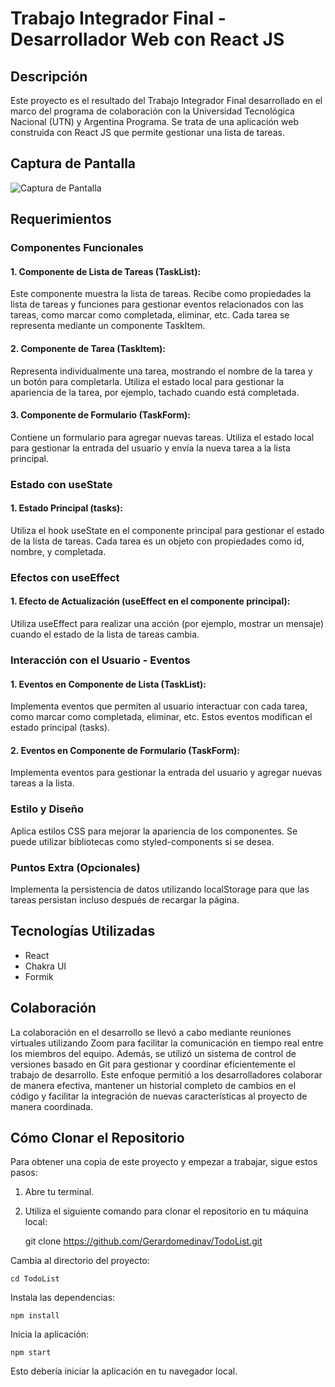 # Trabajo Integrador Final - Desarrollador Web con React JS

## Descripción

Este proyecto es el resultado del Trabajo Integrador Final desarrollado en el marco del programa de colaboración con la Universidad Tecnológica Nacional (UTN) y  Argentina Programa. Se trata de una aplicación web construida con React JS que permite gestionar una lista de tareas.

## Captura de Pantalla

![Captura de Pantalla](miapp/public/Img/pantalla.png)

## Requerimientos

### Componentes Funcionales

#### 1. Componente de Lista de Tareas (TaskList):

Este componente muestra la lista de tareas. Recibe como propiedades la lista de tareas y funciones para gestionar eventos relacionados con las tareas, como marcar como completada, eliminar, etc. Cada tarea se representa mediante un componente TaskItem.

#### 2. Componente de Tarea (TaskItem):

Representa individualmente una tarea, mostrando el nombre de la tarea y un botón para completarla. Utiliza el estado local para gestionar la apariencia de la tarea, por ejemplo, tachado cuando está completada.

#### 3. Componente de Formulario (TaskForm):

Contiene un formulario para agregar nuevas tareas. Utiliza el estado local para gestionar la entrada del usuario y envía la nueva tarea a la lista principal.

### Estado con useState

#### 1. Estado Principal (tasks):

Utiliza el hook useState en el componente principal para gestionar el estado de la lista de tareas. Cada tarea es un objeto con propiedades como id, nombre, y completada.

### Efectos con useEffect

#### 1. Efecto de Actualización (useEffect en el componente principal):

Utiliza useEffect para realizar una acción (por ejemplo, mostrar un mensaje) cuando el estado de la lista de tareas cambia.

### Interacción con el Usuario - Eventos

#### 1. Eventos en Componente de Lista (TaskList):

Implementa eventos que permiten al usuario interactuar con cada tarea, como marcar como completada, eliminar, etc. Estos eventos modifican el estado principal (tasks).

#### 2. Eventos en Componente de Formulario (TaskForm):

Implementa eventos para gestionar la entrada del usuario y agregar nuevas tareas a la lista.

### Estilo y Diseño

Aplica estilos CSS para mejorar la apariencia de los componentes. Se puede utilizar bibliotecas como styled-components si se desea.

### Puntos Extra (Opcionales)

Implementa la persistencia de datos utilizando localStorage para que las tareas persistan incluso después de recargar la página.

## Tecnologías Utilizadas

- React
- Chakra UI
- Formik

## Colaboración

La colaboración en el desarrollo se llevó a cabo mediante reuniones virtuales utilizando Zoom para facilitar la comunicación en tiempo real entre los miembros del equipo. Además, se utilizó un sistema de control de versiones basado en Git para gestionar y coordinar eficientemente el trabajo de desarrollo. Este enfoque permitió a los desarrolladores colaborar de manera efectiva, mantener un historial completo de cambios en el código y facilitar la integración de nuevas características al proyecto de manera coordinada.

## Cómo Clonar el Repositorio

Para obtener una copia de este proyecto y empezar a trabajar, sigue estos pasos:

1. Abre tu terminal.

2. Utiliza el siguiente comando para clonar el repositorio en tu máquina local:

   
   git clone https://github.com/Gerardomedinav/TodoList.git

  Cambia al directorio del proyecto:

  `cd TodoList`

  Instala las dependencias:

  `npm install`

  Inicia la aplicación:


  `npm start`

Esto debería iniciar la aplicación en tu navegador local.

